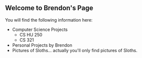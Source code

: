 ## Welcome to Brendon's Page

You will find the following information here:
* Computer Science Projects
  * CS HU 250
  * CS 321
* Personal Projects by Brendon
* Pictures of Sloths... actually you'll only find pictures of Sloths.
